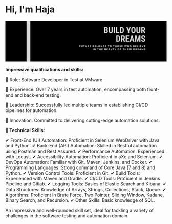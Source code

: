 # Hi, I'm Haja

![alt text](https://raw.githubusercontent.com/Haja49/Haja-Mohideen/master/BuildYourDream.png?raw=true)

**Impressive qualifications and skills:**

🌟 Role: Software Developer in Test at VMware.

🌟 Experience: Over 7 years in test automation, encompassing both front-end and back-end testing.

🌟 Leadership: Successfully led multiple teams in establishing CI/CD pipelines for automation.

🌟 Innovation: Committed to delivering cutting-edge automation solutions.

**🔧 Technical Skills:**

✔ Front-End (UI) Automation: Proficient in Selenium WebDriver with Java and Python.
✔ Back-End (API) Automation: Skilled in Restful automation using Postman and Rest Assured.
✔ Performance Automation: Experienced with Locust.
✔ Accessibility Automation: Proficient in aXe and Selenium.
✔ DevOps Automation: Familiar with Git, Maven, Jenkins, and Docker.
✔ Programming Languages: Strong command of Core Java (7 and 8) and Python.
✔ Version Control Tools: Proficient in Git.
✔ Build Tools: Experienced with Maven and Gradle.
✔ CI/CD Tools: Proficient in Jenkins Pipeline and Gitlab.
✔ Logging Tools: Basics of Elastic Search and Kibana.
✔ Data Structures: Knowledge of Arrays, Strings, Collections, Stack, Queue.
✔ Algorithms: Proficient in Brute Force, Two Pointer, Sliding Window, Kadane, Binary Search, and Recursion.
✔ Other Skills: Basic knowledge of SQL.

An impressive and well-rounded skill set, ideal for tackling a variety of challenges in the software testing and automation domain.
